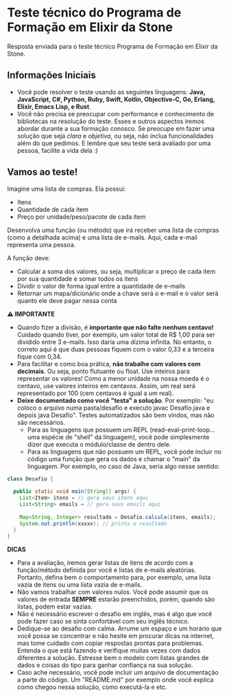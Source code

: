 # Teste técnico do Programa de Formação em Elixir da Stone

Resposta enviada para o teste técnico Programa de Formação em Elixir da Stone.

## Informações Iniciais

- Você pode resolver o teste usando as seguintes linguagens: **Java, JavaScript, C#, Python, Ruby, Swift, Kotlin, Objective-C, Go, Erlang, Elixir, Emacs Lisp, e Rust**.
- Você não precisa se preocupar com performance e conhecimento de bibliotecas na resolução do teste. Esses e outros aspectos iremos abordar durante a sua formação conosco. Se preocupe em fazer uma solução que seja *clara* e *objetiva*, ou seja, não inclua funcionalidades além do que pedimos. E lembre que seu teste será avaliado por uma pessoa, facilite a vida dela :)

## Vamos ao teste!

Imagine uma lista de compras. Ela possui:

- Itens
- Quantidade de cada item
- Preço por unidade/peso/pacote de cada item

Desenvolva uma função (ou método) que irá receber uma lista de compras (como a detalhada acima) e uma lista de e-mails. Aqui, cada e-mail representa uma pessoa. 

A função deve:

- Calcular a soma dos valores, ou seja, multiplicar o preço de cada item por sua quantidade e somar todos os itens
- Dividir o valor de forma igual entre a quantidade de e-mails
- Retornar um mapa/dicionário onde a chave será o e-mail e o valor será quanto ele deve pagar nessa conta

**⚠️ IMPORTANTE**

- Quando fizer a divisão, é **importante que não falte nenhum centavo!** Cuidado quando tiver, por exemplo, um valor total de R$ 1,00 para ser dividido entre 3 e-mails. Isso daria uma dízima infinita. No entanto, o correto aqui é que duas pessoas fiquem com o valor 0,33 e a terceira fique com 0,34.
- Para facilitar e como boa prática, **não trabalhe com valores com decimais**. Ou seja, ponto flutuante ou float. Use inteiros para representar os valores! Como a menor unidade na nossa moeda é o centavo, use valores inteiros em centavos. Assim, um real será representado por 100 (cem centavos é igual a um real).
- **Deixe documentado como você "testa" a solução**. Por exemplo: "eu coloco o arquivo numa pasta/desafio e executo javac Desafio.java e depois java Desafio". Testes automatizados são bem vindos, mas não são necessários.
  - Para as linguagens que possuem um REPL (read-eval-print-loop... uma espécie de "shell" da linguagem), você pode simplesmente dizer que executa o módulo/classe de dentro dele.
  - Para as linguagens que não possuem um REPL, você pode incluir no código uma função que gera os dados e chamar o "main" da linguagem. Por exemplo, no caso de Java, seria algo nesse sentido:

```java
class Desafio {
 
  public static void main(String[] args) {
    List<Item> itens = // gera seus itens aqui
    List<String> emails = // gera seus emails aqui
    
    Map<String, Integer> resultado = Desafio.calcula(itens, emails);
    System.out.println(xxxxx); // printa o resultado
  }
}
```

**DICAS**

- Para a avaliação, iremos gerar listas de itens de acordo com a função/método definida por você e listas de e-mails aleatórias. Portanto, defina bem o comportamento para, por exemplo, uma lista vazia de itens ou uma lista vazia de e-mails.
- Não vamos trabalhar com valores nulos. Você pode assumir que os valores de entrada **SEMPRE** estarão preenchidos, porém, quando são listas, podem estar vazias.
- Não é necessário escrever o desafio em inglês, mas é algo que você pode fazer caso se sinta confortável com seu inglês técnico.
- Dedique-se ao desafio com calma. Arrume um espaço e um horário que você possa se concentrar e não hesite em procurar dicas na internet, mas tome cuidado com copiar respostas prontas para problemas. Entenda o que está fazendo e verifique muitas vezes com dados diferentes a solução. Estresse bem o modelo com listas grandes de dados e coisas do tipo para ganhar confiança na sua solução.
- Caso ache necessário, você pode incluir um arquivo de documentação a parte do código. Um "README.md" por exemplo onde você explica como chegou nessa solução, como executá-la e etc.
